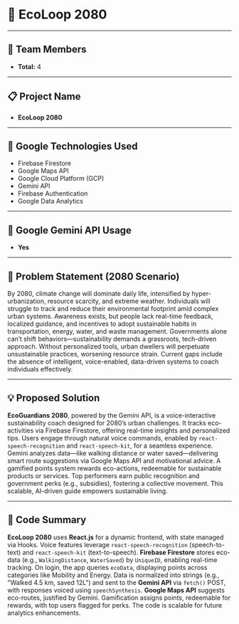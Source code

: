 # 🌱 **EcoLoop 2080**

---

## 👥 **Team Members**  
- **Total:** 4  

---

## 📋 **Project Name**  
- **EcoLoop 2080**  

---

## 🔧 **Google Technologies Used**  
- Firebase Firestore  
- Google Maps API  
- Google Cloud Platform (GCP)  
- Gemini API  
- Firebase Authentication  
- Google Data Analytics  

---

## 🤖 **Google Gemini API Usage**  
- **Yes**  

---

## 🚨 **Problem Statement (2080 Scenario)**  
By 2080, climate change will dominate daily life, intensified by hyper-urbanization, resource scarcity, and extreme weather. Individuals will struggle to track and reduce their environmental footprint amid complex urban systems. Awareness exists, but people lack real-time feedback, localized guidance, and incentives to adopt sustainable habits in transportation, energy, water, and waste management. Governments alone can’t shift behaviors—sustainability demands a grassroots, tech-driven approach. Without personalized tools, urban dwellers will perpetuate unsustainable practices, worsening resource strain. Current gaps include the absence of intelligent, voice-enabled, data-driven systems to coach individuals effectively.

---

## 💡 **Proposed Solution**  
**EcoGuardians 2080**, powered by the Gemini API, is a voice-interactive sustainability coach designed for 2080’s urban challenges. It tracks eco-activities via Firebase Firestore, offering real-time insights and personalized tips. Users engage through natural voice commands, enabled by `react-speech-recognition` and `react-speech-kit`, for a seamless experience. Gemini analyzes data—like walking distance or water saved—delivering smart route suggestions via Google Maps API and motivational advice. A gamified points system rewards eco-actions, redeemable for sustainable products or services. Top performers earn public recognition and government perks (e.g., subsidies), fostering a collective movement. This scalable, AI-driven guide empowers sustainable living.

---

## 🧠 **Code Summary**  

**EcoLoop 2080** uses **React.js** for a dynamic frontend, with state managed via Hooks. Voice features leverage `react-speech-recognition` (speech-to-text) and `react-speech-kit` (text-to-speech). **Firebase Firestore** stores eco-data (e.g., `WalkingDistance`, `WaterSaved`) by `UniqueID`, enabling real-time tracking. On login, the app queries `ecoData`, displaying points across categories like Mobility and Energy. Data is normalized into strings (e.g., "Walked 4.5 km, saved 12L") and sent to the **Gemini API** via `fetch()` POST, with responses voiced using `speechSynthesis`. **Google Maps API** suggests eco-routes, justified by Gemini. Gamification assigns points, redeemable for rewards, with top users flagged for perks. The code is scalable for future analytics enhancements.

